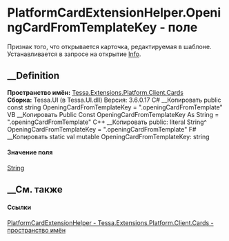 # PlatformCardExtensionHelper.OpeningCardFromTemplateKey - поле
Признак того, что открывается карточка, редактируемая в шаблоне.
Устанавливается в запросе на открытие
[Info](P_Tessa_Cards_CardInfoStorageObject_Info.htm).
## __Definition
 **Пространство имён:**
[Tessa.Extensions.Platform.Client.Cards](N_Tessa_Extensions_Platform_Client_Cards.htm)  
 **Сборка:** Tessa.UI (в Tessa.UI.dll) Версия: 3.6.0.17
C# __Копировать
     public const string OpeningCardFromTemplateKey = ".openingCardFromTemplate"
VB __Копировать
     Public Const OpeningCardFromTemplateKey As String = ".openingCardFromTemplate"
C++ __Копировать
     public:
    literal String^ OpeningCardFromTemplateKey = ".openingCardFromTemplate"
F# __Копировать
     static val mutable OpeningCardFromTemplateKey: string
#### Значение поля
[String](https://learn.microsoft.com/dotnet/api/system.string)
##  __См. также
#### Ссылки
[PlatformCardExtensionHelper -
](T_Tessa_Extensions_Platform_Client_Cards_PlatformCardExtensionHelper.htm)
[Tessa.Extensions.Platform.Client.Cards - пространство
имён](N_Tessa_Extensions_Platform_Client_Cards.htm)
